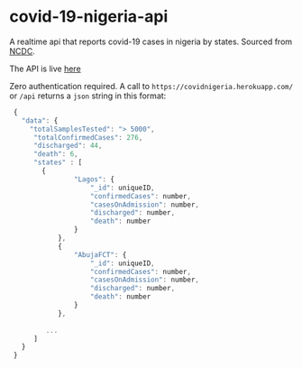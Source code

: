 # covid-19-nigeria-api

A realtime api that reports covid-19 cases in nigeria by states. Sourced from [NCDC](http://covid19.ncdc.gov.ng/).

The API is live [here](https://covidnigeria.herokuapp.com/)

Zero authentication required. A call to `https://covidnigeria.herokuapp.com/` or `/api` returns a `json` string in this format:

```js
 {
   "data": {
     "totalSamplesTested": "> 5000",
      "totalConfirmedCases": 276,
      "discharged": 44,
      "death": 6,
      "states" : [
        {
                "Lagos": {
                    "_id": uniqueID,
                    "confirmedCases": number,
                    "casesOnAdmission": number,
                    "discharged": number,
                    "death": number
                }
            },
            {
                "AbujaFCT": {
                    "_id": uniqueID,
                    "confirmedCases": number,
                    "casesOnAdmission": number,
                    "discharged": number,
                    "death": number
                }
            },
            
         ...
      ]
   }
 }
```
